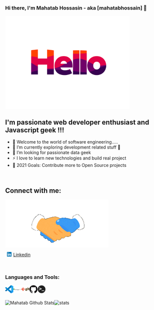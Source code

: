 

### Hi there, I'm Mahatab Hossasin - aka [mahatabhossain] 👋

<img align='center' src= 'https://github.com/mahatabhossain/mahatabhossain/blob/main/7b39c67abc82d534cc91a3e6c4cd8609.gif' style="height:300px"/>

<br/>


## I'm passionate web developer enthusiast and Javascript geek  !!!

- 🔭 Welcome to the world of software engineering.....
- 🌱 I’m currently exploring development related stuff 🤣
- 👯 I’m looking for passionate data geek
- ⚡ I love to learn new technologies and build real project
- 🥅 2021 Goals: Contribute more to Open Source projects

<br />

## Connect with me:

<img align='center' alt='hello' src='https://github.com/Danialmonachan11/Danialmonachan11/blob/master/Assets/Handshake.gif' />
<br/>


<img align="left" alt="md-tausif786 | LinkedIn" width="26px" src="https://github.com/Danialmonachan11/Danialmonachan11/blob/master/Assets/linkedin.jpg" /><a href='https://www.linkedin.com/in/mahatab-hossain/' target="_blank"> Linkedin  </a> 

<br />

### Languages and Tools:

<img align="left" alt="Visual Studio Code" width="26px" src="https://raw.githubusercontent.com/github/explore/80688e429a7d4ef2fca1e82350fe8e3517d3494d/topics/visual-studio-code/visual-studio-code.png"/>
<img align="left" alt="Python" width="26px" 
<img align="left" alt="MongoDB" width="26px"
src="https://raw.githubusercontent.com/github/explore/80688e429a7d4ef2fca1e82350fe8e3517d3494d/topics/mongodb/mongodb.png"/>
<img align="left" alt="Git" width="26px" 
src="https://raw.githubusercontent.com/github/explore/80688e429a7d4ef2fca1e82350fe8e3517d3494d/topics/git/git.png"/>
<img align="left" alt="GitHub" width="26px" src="https://raw.githubusercontent.com/github/explore/78df643247d429f6cc873026c0622819ad797942/topics/github/github.png"/>
<img align="left" alt="Terminal" width="26px" src="https://raw.githubusercontent.com/github/explore/80688e429a7d4ef2fca1e82350fe8e3517d3494d/topics/terminal/terminal.png"/>

<br />
<br />
 <p align="left">
 <img width="530em" height="300em" src="https://github-readme-stats.vercel.app/api?username=mahatabhossain&show_icons=true&theme=synthwave" alt="stats"/>
  <img align="left" height="300em" alt="Mahatab Github Stats" src="https://github-readme-stats.vercel.app/api/top-langs/?username=mahatabhossain&hide_border=true" />
 </p>

<br />
